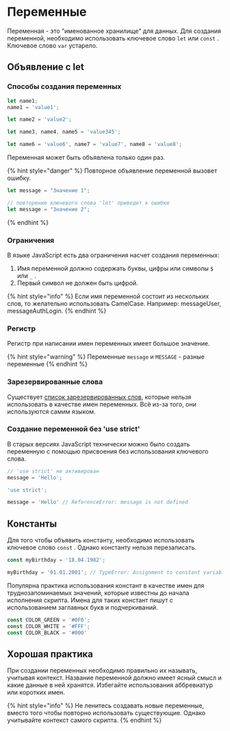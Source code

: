 # Переменные

Переменная - это "именованное хранилище" для данных. Для создания переменной, необходимо использовать ключевое слово  `let`  или `const` . Ключевое слово  `var`  устарело.

## Объявление с let

### Способы создания переменных

```javascript
let name1;
name1 = 'value1';

let name2 = 'value2';

let name3, name4, name5 = 'value345';

let name6 = 'value6', name7 = 'value7', name8 = 'value8';

```

Переменная может быть объявлена только один раз.

{% hint style="danger" %}
Повторное объявление переменной вызовет ошибку.&#x20;

```javascript
let message = "Значение 1";

// повторение ключевого слова 'let' приведет к ошибке
let message = "Значение 2";
```
{% endhint %}

### Ограничения

В языке JavaScript есть два ограничения насчет создания переменных:

1. Имя переменной должно содержать буквы, цифры или символы  `$`  или  `_` .
2. Первый символ не должен быть цифрой.

{% hint style="info" %}
Если имя переменной состоит из нескольких слов, то желательно использовать CamelCase. Например: messageUser, messageAuthLogin.
{% endhint %}

### Регистр

Регистр при написании имен переменных имеет большое значение.

{% hint style="warning" %}
Переменные `message` и `MESSAGE` - разные переменные
{% endhint %}

### Зарезервированные слова

Существует [список зарезервированных слов](https://developer.mozilla.org/ru/docs/Web/JavaScript/Reference/Lexical\_grammar#%D0%BA%D0%BB%D1%8E%D1%87%D0%B5%D0%B2%D1%8B%D0%B5\_%D1%81%D0%BB%D0%BE%D0%B2%D0%B0), которые нельзя использовать в качестве имен переменных. Всё из-за того, они используются самим языком.

### Создание переменной без 'use strict'

В старых версиях JavaScript технически можно было создать переменную с помощью присвоения без использования ключевого слова.&#x20;

```javascript
// 'use strict' не активирован
message = 'Hello';
```

```javascript
'use strict';

message = 'Hello' // ReferenceError: message is not defined
```

## Константы

Для того чтобы объявить константу, необходимо использовать ключевое слово `const` . Однако константу нельзя перезаписать.

```javascript
const myBirthday = '18.04.1982';

myBirthday = '01.01.2001'; // TypeError: Assignment to constant variable.
```

Популярна практика использования констант в качестве имен для труднозапоминаемых значений, которые известны до начала исполнения скрипта. Имена для таких констант пишут с использованием заглавных букв и подчеркиваний.

```javascript
const COLOR_GREEN = '#0F0';
const COLOR_WHITE = '#FFF';
const COLOR_BLACK = '#000'
```

## Хорошая практика

При создании переменных необходимо правильно их называть, учитывая контекст. Название переменной должно имеет ясный смысл и какие данные в ней хранятся. Избегайте использования аббревиатур или коротких имен.

{% hint style="info" %}
Не  ленитесь создавать новые переменные, вместо того чтобы повторно использовать существующие. Однако учитывайте контекст самого скрипта.
{% endhint %}
